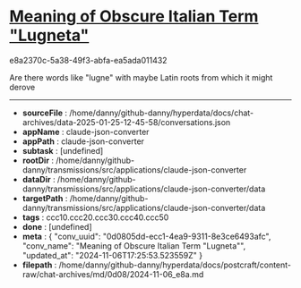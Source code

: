 # [Meaning of Obscure Italian Term "Lugneta"](https://claude.ai/chat/0d0805dd-ecc1-4ea9-9311-8e3ce6493afc)

e8a2370c-5a38-49f3-abfa-ea5ada011432

Are there words like "lugne" with maybe Latin roots from which it might derove

---

* **sourceFile** : /home/danny/github-danny/hyperdata/docs/chat-archives/data-2025-01-25-12-45-58/conversations.json
* **appName** : claude-json-converter
* **appPath** : claude-json-converter
* **subtask** : [undefined]
* **rootDir** : /home/danny/github-danny/transmissions/src/applications/claude-json-converter
* **dataDir** : /home/danny/github-danny/transmissions/src/applications/claude-json-converter/data
* **targetPath** : /home/danny/github-danny/transmissions/src/applications/claude-json-converter/data
* **tags** : ccc10.ccc20.ccc30.ccc40.ccc50
* **done** : [undefined]
* **meta** : {
  "conv_uuid": "0d0805dd-ecc1-4ea9-9311-8e3ce6493afc",
  "conv_name": "Meaning of Obscure Italian Term \"Lugneta\"",
  "updated_at": "2024-11-06T17:25:53.523559Z"
}
* **filepath** : /home/danny/github-danny/hyperdata/docs/postcraft/content-raw/chat-archives/md/0d08/2024-11-06_e8a.md